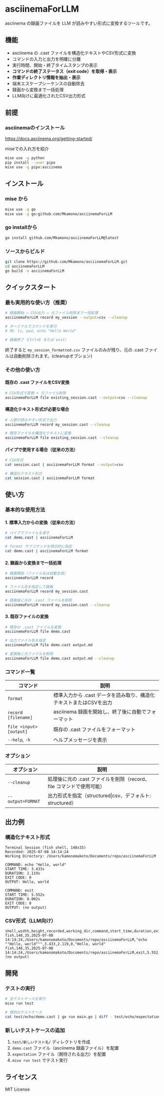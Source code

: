 # asciinemaForLLM

asciinema の録画ファイルを LLM が読みやすい形式に変換するツールです。

## 機能

- asciinema の .cast ファイルを構造化テキストやCSV形式に変換
- コマンドの入力と出力を明確に分離
- 実行時間、開始・終了タイムスタンプの表示
- **コマンドの終了ステータス（exit code）を取得・表示**
- **作業ディレクトリ情報を抽出・表示**
- 端末エスケープシーケンスの自動除去
- 録画から変換まで一括処理
- LLM向けに最適化されたCSV出力形式

## 前提

### asciinemaのインストール

https://docs.asciinema.org/getting-started/

miseでの入れ方を紹介

```bash
mise use -g python
pip install --user pipx
mise use -g pipx:asciinema
```

## インストール

### mise から
```bash
mise use -g go
mise use -g go:github.com/Mkamono/asciinemaForLLM
```

### go installから
```bash
go install github.com/Mkamono/asciinemaForLLM@latest
```

### ソースからビルド
```bash
git clone https://github.com/Mkamono/asciinemaForLLM.git
cd asciinemaForLLM
go build -o asciinemaForLLM
```

## クイックスタート

### 最も実用的な使い方（推奨）

```bash
# 録画開始 → CSV出力 → 元ファイル削除まで一括処理
asciinemaForLLM record my_session --output=csv --cleanup

# ターミナルでコマンドを実行
# 例: ls, pwd, echo "Hello World"

# 録画終了（Ctrl+D または exit）
```

終了すると `my_session_formatted.csv` ファイルのみが残り、元の .cast ファイルは自動削除されます。(cleanupオプション)

### その他の使い方

#### 既存の .cast ファイルをCSV変換

```bash
# CSV形式で変換 + 元ファイル削除
asciinemaForLLM file existing_session.cast --output=csv --cleanup
```

#### 構造化テキスト形式が必要な場合

```bash
# 人間が読みやすい形式で出力
asciinemaForLLM record my_session.cast --cleanup

# 既存ファイルを構造化テキストに変換
asciinemaForLLM file existing_session.cast --cleanup
```

#### パイプで使用する場合（従来の方法）

```bash
# CSV形式
cat session.cast | asciinemaForLLM format --output=csv

# 構造化テキスト形式
cat session.cast | asciinemaForLLM format
```

## 使い方

### 基本的な使用方法

#### 1. 標準入力からの変換（従来の方法）

```bash
# パイプでファイルを渡す
cat demo.cast | asciinemaForLLM

# format サブコマンドを明示的に指定
cat demo.cast | asciinemaForLLM format
```

#### 2. 録画から変換まで一括処理

```bash
# 録画開始（ファイル名は自動生成）
asciinemaForLLM record

# ファイル名を指定して録画
asciinemaForLLM record my_session.cast

# 録画後に元の .cast ファイルを削除
asciinemaForLLM record my_session.cast --cleanup
```

#### 3. 既存ファイルの変換

```bash
# 既存の .cast ファイルを変換
asciinemaForLLM file demo.cast

# 出力ファイル名を指定
asciinemaForLLM file demo.cast output.md

# 変換後に元ファイルを削除
asciinemaForLLM file demo.cast output.md --cleanup
```

### コマンド一覧

| コマンド                | 説明                                                               |
| ----------------------- | ------------------------------------------------------------------ |
| `format`                | 標準入力から .cast データを読み取り、構造化テキストまたはCSVを出力 |
| `record [filename]`     | asciinema 録画を開始し、終了後に自動でフォーマット                 |
| `file <input> [output]` | 既存の .cast ファイルをフォーマット                                |
| `--help`, `-h`          | ヘルプメッセージを表示                                             |

### オプション

| オプション        | 説明                                                                 |
| ----------------- | -------------------------------------------------------------------- |
| `--cleanup`       | 処理後に元の .cast ファイルを削除（record、file コマンドで使用可能） |
| `--output=FORMAT` | 出力形式を指定（structured\|csv、デフォルト: structured）            |

## 出力例

### 構造化テキスト形式
```
Terminal Session (fish shell, 148x35)
Recorded: 2025-07-08 14:14:24
Working Directory: /Users/kamonomakoto/Documents/repo/asciinemaForLLM

COMMAND: echo "Hello, world"
START TIME: 3.433s
DURATION: 2.119s
EXIT CODE: 0
OUTPUT: Hello, world

COMMAND: exit
START TIME: 5.552s
DURATION: 0.002s
EXIT CODE: 0
OUTPUT: (no output)
```

### CSV形式（LLM向け）
```csv
shell,width,height,recorded,working_dir,command,start_time,duration,exit_code,output
fish,148,35,2025-07-08 14:14:24,/Users/kamonomakoto/Documents/repo/asciinemaForLLM,"echo ""Hello, world""",3.433,2.119,0,"Hello, world"
fish,148,35,2025-07-08 14:14:24,/Users/kamonomakoto/Documents/repo/asciinemaForLLM,exit,5.552,0.002,0,(no output)
```

## 開発

### テストの実行

```bash
# 全テストケースを実行
mise run test

# 個別のテストケース
cat test/echo/demo.cast | go run main.go | diff - test/echo/expectation
```

### 新しいテストケースの追加

1. `test/新しいテスト名/` ディレクトリを作成
2. `demo.cast` ファイル（asciinema 録画ファイル）を配置
3. `expectation` ファイル（期待される出力）を配置
4. `mise run test` でテスト実行

## ライセンス

MIT License
